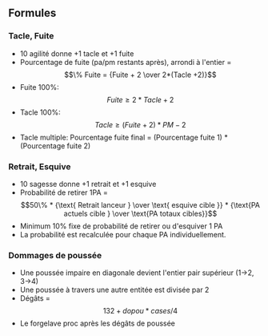 
## Formules

### Tacle, Fuite

- 10 agilité donne +1 tacle et +1 fuite
- Pourcentage de fuite (pa/pm restants après), arrondi à l'entier = $$\% Fuite = {Fuite + 2 \over 2*(Tacle +2)}$$
- Fuite 100%: $$Fuite ≥ 2*Tacle + 2$$
- Tacle 100%: $$Tacle ≥  (Fuite+2)*PM -2$$
- Tacle multiple: Pourcentage fuite final = (Pourcentage fuite 1) * (Pourcentage fuite 2)

### Retrait, Esquive

- 10 sagesse donne +1 retrait et +1 esquive
- Probabilité de retirer 1PA = $$50\% * {\text{ Retrait lanceur } \over \text{ esquive cible }} * {\text{PA actuels cible } \over \text{PA totaux cibles}}$$
- Minimum 10% fixe de probabilité de retirer ou d'esquiver 1 PA
- La probabilité est recalculée pour chaque PA individuellement.

### Dommages de poussée

- Une poussée impaire  en diagonale devient l'entier pair supérieur (1->2, 3->4)
- Une poussée à travers une autre entitée est divisée par 2
- Dégâts = $$132 + do pou * cases / 4$$
- Le forgelave proc après les dégâts de poussée
